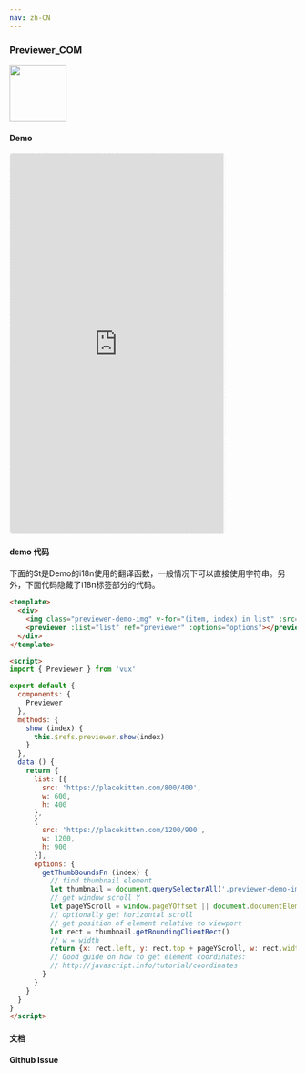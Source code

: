 ```yaml
---
nav: zh-CN
---
```



### Previewer_COM

<img width="100" src="http://qr.topscan.com/api.php?text=http%3A%2F%2Fvux.li%2Fdemos%2Fv2%2F%23%2Fcomponent%2Fpreviewer"/>

#### Demo

 <div style="width:377px;height:667px;display:inline-block;border:1px dashed #ececec;border-radius:5px;overflow:hidden;">
   <iframe src="http://vux.li/demos/v2/#/component/previewer" width="375" height="667" border="0" frameborder="0"></iframe>
 </div>

#### demo 代码

<p class="tip">下面的$t是Demo的i18n使用的翻译函数，一般情况下可以直接使用字符串。另外，下面代码隐藏了i18n标签部分的代码。</p>

``` html
<template>
  <div>
    <img class="previewer-demo-img" v-for="(item, index) in list" :src="item.src" width="100" @click="show(index)">
    <previewer :list="list" ref="previewer" :options="options"></previewer>
  </div>
</template>

<script>
import { Previewer } from 'vux'

export default {
  components: {
    Previewer
  },
  methods: {
    show (index) {
      this.$refs.previewer.show(index)
    }
  },
  data () {
    return {
      list: [{
        src: 'https://placekitten.com/800/400',
        w: 600,
        h: 400
      },
      {
        src: 'https://placekitten.com/1200/900',
        w: 1200,
        h: 900
      }],
      options: {
        getThumbBoundsFn (index) {
          // find thumbnail element
          let thumbnail = document.querySelectorAll('.previewer-demo-img')[index]
          // get window scroll Y
          let pageYScroll = window.pageYOffset || document.documentElement.scrollTop
          // optionally get horizontal scroll
          // get position of element relative to viewport
          let rect = thumbnail.getBoundingClientRect()
          // w = width
          return {x: rect.left, y: rect.top + pageYScroll, w: rect.width}
          // Good guide on how to get element coordinates:
          // http://javascript.info/tutorial/coordinates
        }
      }
    }
  }
}
</script>
```
#### 文档

#### Github Issue